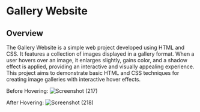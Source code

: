 
# Gallery Website

## Overview

The Gallery Website is a simple web project developed using HTML and CSS. It features a collection of images displayed in a gallery format. When a user hovers over an image, it enlarges slightly, gains color, and a shadow effect is applied, providing an interactive and visually appealing experience. This project aims to demonstrate basic HTML and CSS techniques for creating image galleries with interactive hover effects.

Before Hovering:
![Screenshot (217)](https://github.com/neharikarout/Projects/assets/144371961/74b13084-464d-4f59-b9f8-510c2a67904b)

After Hovering:
![Screenshot (218)](https://github.com/neharikarout/Projects/assets/144371961/6db1f608-c524-4dda-9926-598d39ebf819)
